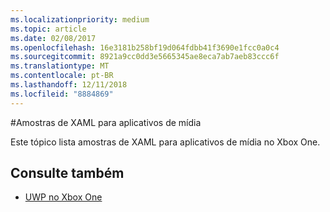 ```yaml
---
ms.localizationpriority: medium
ms.topic: article
ms.date: 02/08/2017
ms.openlocfilehash: 16e3181b258bf19d064fdbb41f3690e1fcc0a0c4
ms.sourcegitcommit: 8921a9cc0dd3e5665345ae8eca7ab7aeb83ccc6f
ms.translationtype: MT
ms.contentlocale: pt-BR
ms.lasthandoff: 12/11/2018
ms.locfileid: "8884869"
---
```

#<a name="xaml-samples-for-media-apps"></a>Amostras de XAML para aplicativos de mídia

Este tópico lista amostras de XAML para aplicativos de mídia no Xbox One.

## <a name="see-also"></a>Consulte também
- [UWP no Xbox One](index.md)
